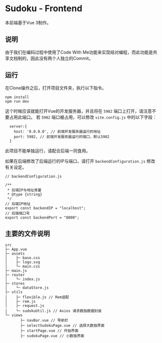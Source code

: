 # Sudoku - Frontend
本前端基于Vue 3制作。
## 说明
由于我们在编码过程中使用了Code With Me功能来实现结对编程，而此功能是共享文档制的，因此没有两个人独立的Commit。
## 运行
在Clone操作之后，打开项目文件夹，执行以下指令。

```
npm install
npm run dev
```

这个时候应该就能打开Vue的开发服务器，并且将在 `5982` 端口上打开，请注意不要占用此端口。
若 `5982` 端口被占用，可以修改 `vite.config.js` 中的以下字段：

```
  server:{
	host: '0.0.0.0', // 前端开发服务器运行的地址
	port: 5982, // 前端开发服务器运行的端口，默认5982
  }

```

此项目不能单独运行，请配合后端一同食用。

如果在后端修改了后端运行的IP与端口，请打开 `backendConfiguration.js` 修改有关设定。

```
// backendConfiguration.js

/**
 * 后端IP与地址常量
 * @type {string}
 */
// 后端IP地址
export const backendIP = "localhost";
// 后端端口号
export const backendPort = "8000";
```


## 主要的文件说明
```
src
├─ App.vue
├─ assets
│    ├─ base.css
│    ├─ logo.svg
│    └─ main.css
├─ main.js
├─ router
│    └─ index.js
├─ stores
│    └─ dataStore.js
├─ utils
│    ├─ flexible.js // Rem适配
│    ├─ rem.js
│    ├─ request.js
│    └─ sudokuUtil.js // Axios 请求数独数据封装
└─ views
       ├─ navBar.vue // 导航栏
       ├─ selectSudokuPage.vue // 选择大数独界面
       ├─ startPage.vue // 开始界面
       ├─ sudokuPage.vue // 小数独界面 
```
